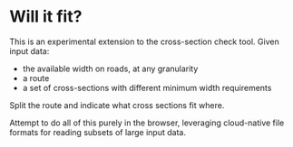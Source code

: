 # Will it fit?

This is an experimental extension to the cross-section check tool. Given input data:

- the available width on roads, at any granularity
- a route
- a set of cross-sections with different minimum width requirements

Split the route and indicate what cross sections fit where.

Attempt to do all of this purely in the browser, leveraging cloud-native file formats for reading subsets of large input data.

